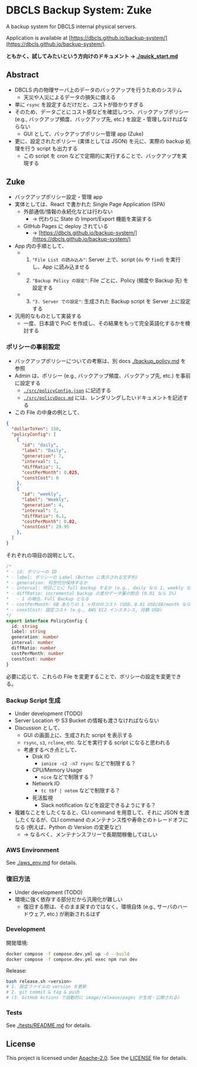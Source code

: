 # DBCLS Backup System: Zuke

A backup system for DBCLS internal physical servers.

Application is available at [https://dbcls.github.io/backup-system/](https://dbcls.github.io/backup-system/).

**ともかく、試してみたいという方向けのドキュメント -> [./quick_start.md](./quick_start.md)**

## Abstract

- DBCLS 内の物理サーバ上のデータのバックアップを行うためのシステム
  - 天災や人災によるデータの損失に備える
- 単に `rsync` を設定するだけだと、コストが掛かりすぎる
- そのため、データごとにコスト感などを確認しつつ、バックアップポリシー (e.g., バックアップ頻度、バックアップ先, etc.) を設定・管理しなければならない
  - GUI として、バックアップポリシー管理 app (Zuke)
- 更に、設定されたポリシー (実体としては JSON) を元に、実際の backup 処理を行う script も出力する
  - この script を cron などで定期的に実行することで、バックアップを実現する

## Zuke

- バックアップポリシー設定・管理 app
- 実体としては、React で書かれた Single Page Application (SPA)
  - 外部通信/情報の永続化などは行わない
    - -> 代わりに State の Import/Export 機能を実装する
  - GitHub Pages に deploy されている
    - -> [https://dbcls.github.io/backup-system/](https://dbcls.github.io/backup-system/)
- App 内の手順として、
  - 1. `"File List の読み込み"`: Server 上で、script (`du` や `find`) を実行し、App に読み込ませる
  - 2. `"Backup Policy の設定"`: File ごとに、Policy (頻度や Backup 先) を設定する
  - 3. `"3. Server での設定"`: 生成された Backup script を Server 上に設定する
- 汎用的なものとして実装する
  - 一度、日本語で PoC を作成し、その結果をもって完全英語化するかを検討する

### ポリシーの事前設定

- バックアップポリシーについての考察は、別 docs [./backup_policy.md](./backup_policy.md) を参照
- Admin は、ポリシー (e.g., バックアップ頻度、バックアップ先, etc.) を事前に設定する
  - [`./src/policyConfig.json`](./src/policyConfig.json) に記述する
  - [`./src/policyDocs.md`](./src/policyDocs.md) には、レンダリングしたいドキュメントを記述する
- この File の中身の例として、

```json
{
  "dollarToYen": 150,
  "policyConfig": [
    {
      "id": "daily",
      "label": "Daily",
      "generation": 7,
      "interval": 1,
      "diffRatio": 1,
      "costPerMonth": 0.025,
      "constCost": 0
    },
    {
      "id": "weekly",
      "label": "Weekly",
      "generation": 4,
      "interval": 7,
      "diffRatio": 0.1,
      "costPerMonth": 0.02,
      "constCost": 29.95
    },
  ]
}
```

それぞれの項目の説明として、

```typescript
/*
* - id: ポリシーの ID
* - label: ポリシーの Label (Button に表示される文字列)
* - generation: 何世代分保持するか
* - interval: 何日ごとに full backup するか (e.g., daily なら 1, weekly なら 7)
* - diffRatio: incremental backup の差分データ量の割合 (0.01 なら 1%)
*   - 1 の場合、Full Backup となる
* - costPerMonth: GB あたりの 1 ヶ月分のコスト (USD、0.01 USD/GB/month なら 0.01)
* - constCost: 固定コスト (e.g., AWS EC2 インスタンス, 月額 USD)
*/
export interface PolicyConfig {
  id: string
  label: string
  generation: number
  interval: number
  diffRatio: number
  costPerMonth: number
  constCost: number
}
```

必要に応じて、これらの File を変更することで、ポリシーの設定を変更できる。

### Backup Script 生成

- Under development (TODO)
- Server Location や S3 Bucket の情報も渡さなければならない
- Discussion として、
  - GUI の画面上に、生成された script を表示する
  - `rsync`, `s3`, `rclone`, etc. などを実行する script になると思われる
  - 考慮するべき点として、
    - Disk IO
      - `ionice -c2 -n7 rsync` などで制限する？
    - CPU/Memory Usage
      - `nice` などで制限する？
    - Network IO
      - `tc tbf | netem` などで制限する？
    - 死活監視
      - Slack notification などを設定できるようにする？
- 複雑なことをしたくなると、CLI command を用意して、それに JSON を渡したくなるが、CLI command のメンテナンス性や寿命とのトレードオフになる (例えば、Python の Version の変更など)
  - -> なるべく、メンテナンスフリーで長期間稼働してほしい

### AWS Environment

See [./aws_env.md](./aws_env.md) for details.

### 復旧方法

- Under development (TODO)
- 環境に強く依存する部分だから汎用化が難しい
  - 復旧する際は、そのまま戻すのではなく、環境自体 (e.g., サーバのハードウェア, etc.) が刷新されるはず

### Development

開発環境:

```bash
docker compose -f compose.dev.yml up -d --build
docker compose -f compose.dev.yml exec npm run dev
```

Release:

```bash
bash release.sh <version>
# 1. 設定ファイルの version を更新
# 2. git commit & tag & push
# (3. GitHub Actions で自動的に image/release/pages が生成・公開される)
```

### Tests

See [./tests/README.md](./tests/README.md) for details.

## License

This project is licensed under [Apache-2.0](https://www.apache.org/licenses/LICENSE-2.0).
See the [LICENSE](./LICENSE) file for details.
